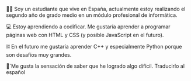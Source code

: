 👨‍🎓 Soy un estudiante que vive en España, actualmente estoy realizando el segundo año de grado medio en un módulo profesional de informática.

💻 Estoy aprendiendo a codificar. Me gustaría aprender a programar páginas web con HTML y CSS (y posible JavaScript en el futuro). 

⛓ En el futuro me gustaría aprender C++ y especialmente Python porque son desafíos muy grandes. 

💪´Me gusta la sensación de saber que he logrado algo difícil. Traducirlo al español
